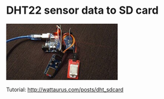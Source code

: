 # DHT22 sensor data to SD card

![dht_sdcard](.image/dht_sdcard.jpg)


Tutorial: http://wattaurus.com/posts/dht_sdcard